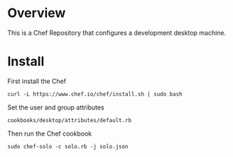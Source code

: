 Overview
========

This is a Chef Repository that configures a development desktop machine.

Install
=============

First install the Chef

`curl -L https://www.chef.io/chef/install.sh | sudo bash`

Set the user and group attributes

`cookbooks/desktop/attributes/default.rb`

Then run the Chef cookbook

`sudo chef-solo -c solo.rb -j solo.json`